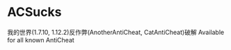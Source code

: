# ACSucks
我的世界(1.7.10, 1.12.2)反作弊(AnotherAntiCheat, CatAntiCheat)破解
Available for all known AntiCheat
